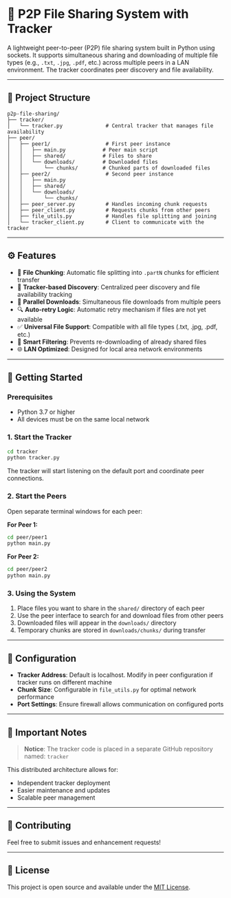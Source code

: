 # 🔁 P2P File Sharing System with Tracker

A lightweight peer-to-peer (P2P) file sharing system built in Python using sockets. It supports simultaneous sharing and downloading of multiple file types (e.g., `.txt`, `.jpg`, `.pdf`, etc.) across multiple peers in a LAN environment. The tracker coordinates peer discovery and file availability.

---

## 📁 Project Structure

```
p2p-file-sharing/
├── tracker/
│   └── tracker.py              # Central tracker that manages file availability
├── peer/
│   ├── peer1/                  # First peer instance
│   │   ├── main.py            # Peer main script
│   │   ├── shared/            # Files to share
│   │   └── downloads/         # Downloaded files
│   │       └── chunks/        # Chunked parts of downloaded files
│   ├── peer2/                  # Second peer instance
│   │   ├── main.py
│   │   ├── shared/
│   │   └── downloads/
│   │       └── chunks/
│   ├── peer_server.py          # Handles incoming chunk requests
│   ├── peer_client.py          # Requests chunks from other peers
│   ├── file_utils.py           # Handles file splitting and joining
│   └── tracker_client.py       # Client to communicate with the tracker
```

---

## ⚙️ Features

- 🧩 **File Chunking**: Automatic file splitting into `.partN` chunks for efficient transfer
- 🔗 **Tracker-based Discovery**: Centralized peer discovery and file availability tracking
- 🔁 **Parallel Downloads**: Simultaneous file downloads from multiple peers
- 🔍 **Auto-retry Logic**: Automatic retry mechanism if files are not yet available
- ✅ **Universal File Support**: Compatible with all file types (.txt, .jpg, .pdf, etc.)
- 🔐 **Smart Filtering**: Prevents re-downloading of already shared files
- 🌐 **LAN Optimized**: Designed for local area network environments

---

## 🚀 Getting Started

### Prerequisites
- Python 3.7 or higher
- All devices must be on the same local network

### 1. Start the Tracker
```bash
cd tracker
python tracker.py
```
The tracker will start listening on the default port and coordinate peer connections.

### 2. Start the Peers
Open separate terminal windows for each peer:

**For Peer 1:**
```bash
cd peer/peer1
python main.py
```

**For Peer 2:**
```bash
cd peer/peer2
python main.py
```

### 3. Using the System
1. Place files you want to share in the `shared/` directory of each peer
2. Use the peer interface to search for and download files from other peers
3. Downloaded files will appear in the `downloads/` directory
4. Temporary chunks are stored in `downloads/chunks/` during transfer

---

## 🔧 Configuration

- **Tracker Address**: Default is localhost. Modify in peer configuration if tracker runs on different machine
- **Chunk Size**: Configurable in `file_utils.py` for optimal network performance
- **Port Settings**: Ensure firewall allows communication on configured ports

---

## 📝 Important Notes

> **Notice**: The tracker code is placed in a separate GitHub repository named: `tracker`

This distributed architecture allows for:
- Independent tracker deployment
- Easier maintenance and updates
- Scalable peer management

---

## 🤝 Contributing

Feel free to submit issues and enhancement requests!

---

## 📄 License

This project is open source and available under the [MIT License](LICENSE).